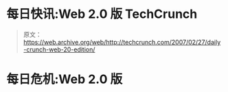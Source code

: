 # 每日快讯:Web 2.0 版 TechCrunch

> 原文：<https://web.archive.org/web/http://techcrunch.com/2007/02/27/daily-crunch-web-20-edition/>

# 每日危机:Web 2.0 版